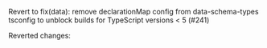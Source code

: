 ---
---

Revert to fix(data): remove declarationMap config from data-schema-types tsconfig to unblock builds for TypeScript versions < 5 (#241)


Reverted changes:


